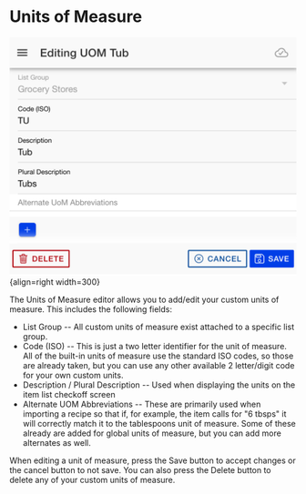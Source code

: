 # Units of Measure

![](../assets/uomeditor.png){align=right width=300}

The Units of Measure editor allows you to add/edit your custom units of measure. This includes the following fields:

* List Group -- All custom units of measure exist attached to a specific list group.
* Code (ISO) -- This is just a two letter identifier for the unit of measure. All of the built-in units of measure use the standard ISO codes, so those are already taken, but you can use any other available 2 letter/digit code for your own custom units.
* Description / Plural Description -- Used when displaying the units on the item list checkoff screen
* Alternate UOM Abbreviations -- These are primarily used when importing a recipe so that if, for example, the item calls for "6 tbsps" it will correctly match it to the tablespoons unit of measure. Some of these already are added for global units of measure, but you can add more alternates as well.

When editing a unit of measure, press the Save button to accept changes or the cancel button to not save. You can also press the Delete button to delete any of your custom units of measure.
